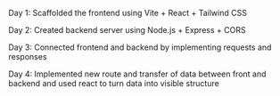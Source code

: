 Day 1: Scaffolded the frontend using Vite + React + Tailwind CSS

Day 2: Created backend server using Node.js + Express + CORS

Day 3: Connected frontend and backend by implementing requests and responses

Day 4: Implemented new route and transfer of data between front and backend and used react to turn data into visible structure
